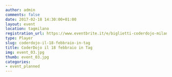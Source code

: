 ```yaml
---
author: admin
comments: false
date: 2017-02-18 14:30:00+01:00
layout: event
location: tagmilano
registration_url: https://www.eventbrite.it/e/biglietti-coderdojo-milano-tag-18-febbraio-2017-31671232509
type: Player
slug: coderdojo-il-18-febbraio-in-tag
title: CoderDojo il 18 febbraio in Tag
img: event_03.jpg
thumb: event_03.jpg
categories:
- event_planned
---
```

